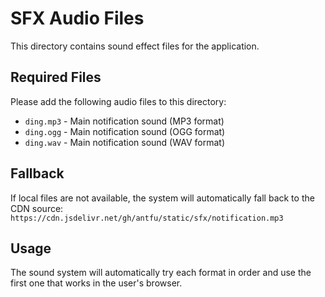 # SFX Audio Files

This directory contains sound effect files for the application.

## Required Files

Please add the following audio files to this directory:

- `ding.mp3` - Main notification sound (MP3 format)
- `ding.ogg` - Main notification sound (OGG format) 
- `ding.wav` - Main notification sound (WAV format)

## Fallback

If local files are not available, the system will automatically fall back to the CDN source:
`https://cdn.jsdelivr.net/gh/antfu/static/sfx/notification.mp3`

## Usage

The sound system will automatically try each format in order and use the first one that works in the user's browser.

